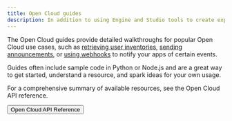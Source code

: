 ```yaml
---
title: Open Cloud guides
description: In addition to using Engine and Studio tools to create experiences on Roblox, you can automate your internal workflows, improve your efficiency creating content, and support your experience operation needs from the web.
---
```


The Open Cloud guides provide detailed walkthroughs for popular Open Cloud use cases, such as [retrieving user inventories](inventory.md), [sending announcements](usage-messaging.md), or [using webhooks](../webhooks/webhook-notifications.md) to notify your apps of certain events.

Guides often include sample code in Python or Node.js and are a great way to get started, understand a resource, and spark ideas for your own usage.

For a comprehensive summary of available resources, see the Open Cloud API reference.

<a href="../index.md">
  <Button variant="contained">Open Cloud API Reference</Button>
</a>
